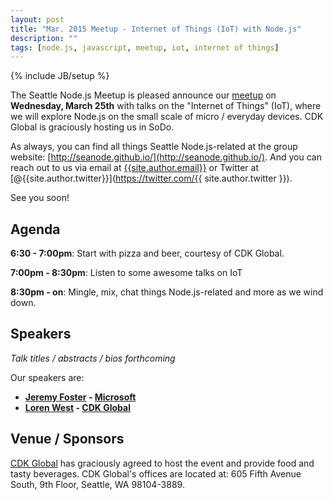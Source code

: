 ```yaml
---
layout: post
title: "Mar. 2015 Meetup - Internet of Things (IoT) with Node.js"
description: ""
tags: [node.js, javascript, meetup, iot, internet of things]
---
```

{% include JB/setup %}

The Seattle Node.js Meetup is pleased announce our
[meetup](http://www.meetup.com/Seattle-Node-js/events/219972045/)
on **Wednesday, March 25th** with talks on the "Internet of Things" (IoT),
where we will explore Node.js on the small scale of micro / everyday devices.
CDK Global is graciously hosting us in SoDo.

As always, you can find all things Seattle Node.js-related at the group website:
[http://seanode.github.io/](http://seanode.github.io/). And you can reach out to
us via email at [{{site.author.email}}](mailto:{{site.author.email}}) or Twitter
at [@{{site.author.twitter}}](https://twitter.com/{{ site.author.twitter }}).

See you soon!

## Agenda

**6:30 - 7:00pm**: Start with pizza and beer, courtesy of CDK Global.

**7:00pm - 8:30pm**: Listen to some awesome talks on IoT

**8:30pm - on**: Mingle, mix, chat things Node.js-related and more as we wind
down.

<!-- more start -->

## Speakers

_Talk titles / abstracts / bios forthcoming_

Our speakers are:

* **[Jeremy Foster](https://twitter.com/codefoster) - [Microsoft](http://www.microsoft.com/)**
* **[Loren West](https://twitter.com/lorenwest) - [CDK Global](http://www.cdkglobaldigitalmarketing.com/)**

## Venue / Sponsors

[CDK Global](http://www.cdkglobaldigitalmarketing.com/) has graciously agreed to
host the event and provide food and tasty beverages. CDK Global's offices are
located at: 605 Fifth Avenue South, 9th Floor, Seattle, WA 98104-3889.

<!-- more end -->
